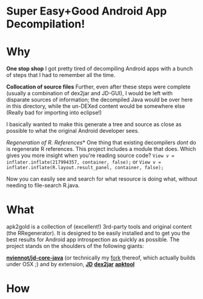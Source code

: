 # Super Easy+Good Android App Decompilation!

# Why
**One stop shop**
I got pretty tired of decompiling Android apps with a bunch of steps that I had to remember all the time.

**Collocation of source files**
Further, even after these steps were complete (usually a combination of dex2jar and JD-GUI), I would be left with disparate sources of information; the decompiled Java would be over here in this directory, while the un-DEXed content would be somewhere else (Really bad for importing into eclipse!)

I basically wanted to make this generate a tree and source as close as possible to what the original Android developer sees.

**Regeneration of R.* References**
One thing that existing decompilers *dont* do is regenerate R references. This project includes a module that does. Which gives you more insight when you're reading source code?
`View v = inflater.inflate(217994357, container, false);`
or
`View v = inflater.inflate(R.layout.result_panel, container, false);`

Now you can easily see and search for what resource is doing what, without needing to file-search R.java.

# What
apk2gold is a collection of (excellent!) 3rd-party tools and original content (the RRegenerator). It is designed to be easily installed and to get you the best results for Android app introspection as quickly as possible. The project stands on the shoulders of the following giants:

**[nviennot/jd-core-java](https://github.com/nviennot/jd-core-java)** (or technically my [fork](https://github.com/lxdvs/jd-core-java) thereof, which actually builds under OSX ;) and by extension, **[JD](http://java.decompiler.free.fr/)**
**[dex2jar](http://code.google.com/p/dex2jar/)**
**[apktool](http://code.google.com/p/android-apktool/)**

# How
